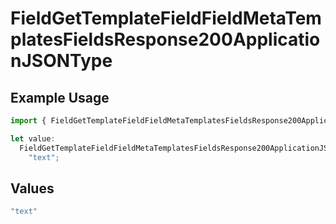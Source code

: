 # FieldGetTemplateFieldFieldMetaTemplatesFieldsResponse200ApplicationJSONType

## Example Usage

```typescript
import { FieldGetTemplateFieldFieldMetaTemplatesFieldsResponse200ApplicationJSONType } from "@documenso/sdk-typescript/models/operations";

let value:
  FieldGetTemplateFieldFieldMetaTemplatesFieldsResponse200ApplicationJSONType =
    "text";
```

## Values

```typescript
"text"
```